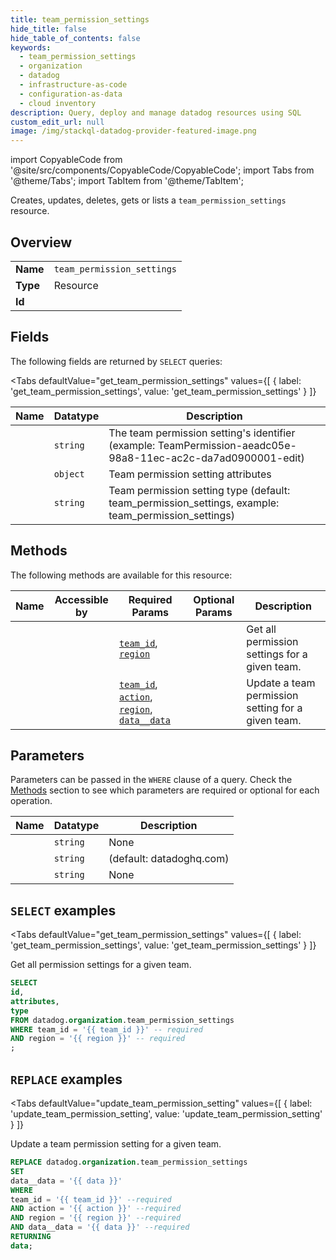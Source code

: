 ```yaml
--- 
title: team_permission_settings
hide_title: false
hide_table_of_contents: false
keywords:
  - team_permission_settings
  - organization
  - datadog
  - infrastructure-as-code
  - configuration-as-data
  - cloud inventory
description: Query, deploy and manage datadog resources using SQL
custom_edit_url: null
image: /img/stackql-datadog-provider-featured-image.png
---
```


import CopyableCode from '@site/src/components/CopyableCode/CopyableCode';
import Tabs from '@theme/Tabs';
import TabItem from '@theme/TabItem';

Creates, updates, deletes, gets or lists a <code>team_permission_settings</code> resource.

## Overview
<table><tbody>
<tr><td><b>Name</b></td><td><code>team_permission_settings</code></td></tr>
<tr><td><b>Type</b></td><td>Resource</td></tr>
<tr><td><b>Id</b></td><td><CopyableCode code="datadog.organization.team_permission_settings" /></td></tr>
</tbody></table>

## Fields

The following fields are returned by `SELECT` queries:

<Tabs
    defaultValue="get_team_permission_settings"
    values={[
        { label: 'get_team_permission_settings', value: 'get_team_permission_settings' }
    ]}
>
<TabItem value="get_team_permission_settings">

<table>
<thead>
    <tr>
    <th>Name</th>
    <th>Datatype</th>
    <th>Description</th>
    </tr>
</thead>
<tbody>
<tr>
    <td><CopyableCode code="id" /></td>
    <td><code>string</code></td>
    <td>The team permission setting's identifier (example: TeamPermission-aeadc05e-98a8-11ec-ac2c-da7ad0900001-edit)</td>
</tr>
<tr>
    <td><CopyableCode code="attributes" /></td>
    <td><code>object</code></td>
    <td>Team permission setting attributes</td>
</tr>
<tr>
    <td><CopyableCode code="type" /></td>
    <td><code>string</code></td>
    <td>Team permission setting type (default: team_permission_settings, example: team_permission_settings)</td>
</tr>
</tbody>
</table>
</TabItem>
</Tabs>

## Methods

The following methods are available for this resource:

<table>
<thead>
    <tr>
    <th>Name</th>
    <th>Accessible by</th>
    <th>Required Params</th>
    <th>Optional Params</th>
    <th>Description</th>
    </tr>
</thead>
<tbody>
<tr>
    <td><a href="#get_team_permission_settings"><CopyableCode code="get_team_permission_settings" /></a></td>
    <td><CopyableCode code="select" /></td>
    <td><a href="#parameter-team_id"><code>team_id</code></a>, <a href="#parameter-region"><code>region</code></a></td>
    <td></td>
    <td>Get all permission settings for a given team.</td>
</tr>
<tr>
    <td><a href="#update_team_permission_setting"><CopyableCode code="update_team_permission_setting" /></a></td>
    <td><CopyableCode code="replace" /></td>
    <td><a href="#parameter-team_id"><code>team_id</code></a>, <a href="#parameter-action"><code>action</code></a>, <a href="#parameter-region"><code>region</code></a>, <a href="#parameter-data__data"><code>data__data</code></a></td>
    <td></td>
    <td>Update a team permission setting for a given team.</td>
</tr>
</tbody>
</table>

## Parameters

Parameters can be passed in the `WHERE` clause of a query. Check the [Methods](#methods) section to see which parameters are required or optional for each operation.

<table>
<thead>
    <tr>
    <th>Name</th>
    <th>Datatype</th>
    <th>Description</th>
    </tr>
</thead>
<tbody>
<tr id="parameter-action">
    <td><CopyableCode code="action" /></td>
    <td><code>string</code></td>
    <td>None</td>
</tr>
<tr id="parameter-region">
    <td><CopyableCode code="region" /></td>
    <td><code>string</code></td>
    <td>(default: datadoghq.com)</td>
</tr>
<tr id="parameter-team_id">
    <td><CopyableCode code="team_id" /></td>
    <td><code>string</code></td>
    <td>None</td>
</tr>
</tbody>
</table>

## `SELECT` examples

<Tabs
    defaultValue="get_team_permission_settings"
    values={[
        { label: 'get_team_permission_settings', value: 'get_team_permission_settings' }
    ]}
>
<TabItem value="get_team_permission_settings">

Get all permission settings for a given team.

```sql
SELECT
id,
attributes,
type
FROM datadog.organization.team_permission_settings
WHERE team_id = '{{ team_id }}' -- required
AND region = '{{ region }}' -- required
;
```
</TabItem>
</Tabs>


## `REPLACE` examples

<Tabs
    defaultValue="update_team_permission_setting"
    values={[
        { label: 'update_team_permission_setting', value: 'update_team_permission_setting' }
    ]}
>
<TabItem value="update_team_permission_setting">

Update a team permission setting for a given team.

```sql
REPLACE datadog.organization.team_permission_settings
SET 
data__data = '{{ data }}'
WHERE 
team_id = '{{ team_id }}' --required
AND action = '{{ action }}' --required
AND region = '{{ region }}' --required
AND data__data = '{{ data }}' --required
RETURNING
data;
```
</TabItem>
</Tabs>
